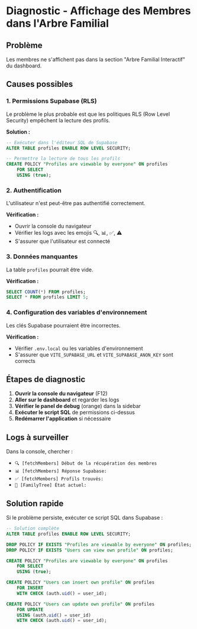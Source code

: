 # Diagnostic - Affichage des Membres dans l'Arbre Familial

## Problème
Les membres ne s'affichent pas dans la section "Arbre Familial Interactif" du dashboard.

## Causes possibles

### 1. Permissions Supabase (RLS)
Le problème le plus probable est que les politiques RLS (Row Level Security) empêchent la lecture des profils.

**Solution :**
```sql
-- Exécuter dans l'éditeur SQL de Supabase
ALTER TABLE profiles ENABLE ROW LEVEL SECURITY;

-- Permettre la lecture de tous les profils
CREATE POLICY "Profiles are viewable by everyone" ON profiles
    FOR SELECT
    USING (true);
```

### 2. Authentification
L'utilisateur n'est peut-être pas authentifié correctement.

**Vérification :**
- Ouvrir la console du navigateur
- Vérifier les logs avec les emojis 🔍, 📊, ✅, ⚠️
- S'assurer que l'utilisateur est connecté

### 3. Données manquantes
La table `profiles` pourrait être vide.

**Vérification :**
```sql
SELECT COUNT(*) FROM profiles;
SELECT * FROM profiles LIMIT 5;
```

### 4. Configuration des variables d'environnement
Les clés Supabase pourraient être incorrectes.

**Vérification :**
- Vérifier `.env.local` ou les variables d'environnement
- S'assurer que `VITE_SUPABASE_URL` et `VITE_SUPABASE_ANON_KEY` sont corrects

## Étapes de diagnostic

1. **Ouvrir la console du navigateur** (F12)
2. **Aller sur le dashboard** et regarder les logs
3. **Vérifier le panel de debug** (orange) dans la sidebar
4. **Exécuter le script SQL** de permissions ci-dessus
5. **Redémarrer l'application** si nécessaire

## Logs à surveiller

Dans la console, chercher :
- `🔍 [fetchMembers] Début de la récupération des membres`
- `📊 [fetchMembers] Réponse Supabase:`
- `✅ [fetchMembers] Profils trouvés:`
- `🌳 [FamilyTree] État actuel:`

## Solution rapide

Si le problème persiste, exécuter ce script SQL dans Supabase :

```sql
-- Solution complète
ALTER TABLE profiles ENABLE ROW LEVEL SECURITY;

DROP POLICY IF EXISTS "Profiles are viewable by everyone" ON profiles;
DROP POLICY IF EXISTS "Users can view own profile" ON profiles;

CREATE POLICY "Profiles are viewable by everyone" ON profiles
    FOR SELECT
    USING (true);

CREATE POLICY "Users can insert own profile" ON profiles
    FOR INSERT
    WITH CHECK (auth.uid() = user_id);

CREATE POLICY "Users can update own profile" ON profiles
    FOR UPDATE
    USING (auth.uid() = user_id)
    WITH CHECK (auth.uid() = user_id);
```
